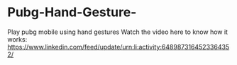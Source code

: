 # Pubg-Hand-Gesture-
Play pubg mobile using hand gestures
Watch the video here to know how it works:
https://www.linkedin.com/feed/update/urn:li:activity:6489873164523364352/
